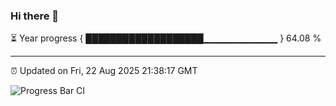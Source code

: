 ### Hi there 👋

⏳ Year progress { ███████████████████▁▁▁▁▁▁▁▁▁▁▁ } 64.08 %

---

⏰ Updated on Fri, 22 Aug 2025 21:38:17 GMT

![Progress Bar CI](https://github.com/IshwaranRudhara/GIT-ACTION/workflows/Progress%20Bar%20CI/badge.svg)
